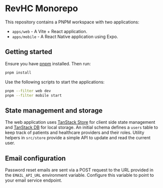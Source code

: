 # RevHC Monorepo

This repository contains a PNPM workspace with two applications:

- `apps/web` - A Vite + React application.
- `apps/mobile` - A React Native application using Expo.

## Getting started

Ensure you have [pnpm](https://pnpm.io/) installed. Then run:

```bash
pnpm install
```

Use the following scripts to start the applications:

```bash
pnpm --filter web dev
pnpm --filter mobile start
```

## State management and storage

The web application uses [TanStack Store](https://tanstack.com/store) for client
side state management and [TanStack DB](https://tanstack.com/db) for local
storage. An initial schema defines a `users` table to keep track of patients and
healthcare providers and their roles. Utility helpers in `src/store` provide a
simple API to update and read the current user.

## Email configuration

Password reset emails are sent via a POST request to the URL provided in the
`EMAIL_API_URL` environment variable. Configure this variable to point to your
email service endpoint.
